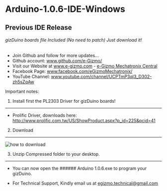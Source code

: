 # Arduino-1.0.6-IDE-Windows
## Previous IDE Release
###### gizDuino boards file Included (No need to patch) Just download it!
- Join Github and follow for more updates...
- Github account: www.github.com/e-Gizmo/
- Visit our Website at www.e-gizmo.com - [e-Gizmo Mechatronix Central](www.e-gizmo.com)
- Facebook Page: www.facebook.com/eGizmoMechatronix/
- YouTube Channel: www.youtube.com/channel/UCPTmP3ql3_D302-zh5sZqAw


Important notes:

1. Install first the PL2303 Driver for gizDuino boards!
 -----
 - Prolific Driver, downloads here: <http://www.prolific.com.tw/US/ShowProduct.aspx?p_id=225&pcid=41>
 
2. Download
 -------
 ![how to download](http://i.makeagif.com/media/6-21-2016/_xYx6X.gif)
 
3. Unzip Compressed folder to your desktop.
  -----
 -  You can now open the ###### Arduino 1.0.6.exe to program your gizDuino.


- For Technical Support, Kindly email us at <egizmo.technical@gmail.com>

